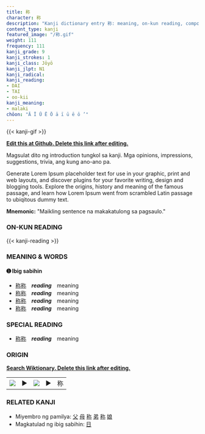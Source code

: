 ```yaml
---
title: 称
character: 称
description: "Kanji dictionary entry 称: meaning, on-kun reading, compounds, origin, related kanji"
content_type: kanji
featured_image: "/称.gif"
weight: 111
frequency: 111
kanji_grade: 9
kanji_strokes: 1
kanji_class: Jōyō
kanji_jlpt: N1
kanji_radical: 
kanji_reading: 
- DAI
- TAI
- oo-kii
kanji_meaning:
- malaki
chōon: "Ā Ī Ū Ē Ō ā ī ū ē ō ’"
---
```

[//]: # (Don't edit the line below. Kanji animated GIF code is automatically generated.)
{{< kanji-gif >}}

[//]: # (Edit below this line.)

**[Edit this at Github. Delete this link after editing.](https://github.com/tim0g/tim/tree/main/content/kanji/称/index.md)**

Magsulat dito ng introduction tungkol sa kanji. Mga opinions, impressions, suggestions, trivia, ang kung ano-ano pa.

Generate Lorem Ipsum placeholder text for use in your graphic, print and web layouts, and discover plugins for your favorite writing, design and blogging tools. Explore the origins, history and meaning of the famous passage, and learn how Lorem Ipsum went from scrambled Latin passage to ubiqitous dummy text.
 
**Mnemonic:** "Maikling sentence na makakatulong sa pagsaulo."

### ON-KUN READING

[//]: # (Don't edit the line below. ON-KUN READING code is automatically generated.)
{{< kanji-reading >}}

### MEANING & WORDS

#### ➊ **Ibig sabihin**
  - [称](../称)[称](../称)　***reading***　meaning
  - [称](../称)[称](../称)　***reading***　meaning
  - [称](../称)[称](../称)　***reading***　meaning
  - [称](../称)[称](../称)　***reading***　meaning

### SPECIAL READING
  - [称](../称)[称](../称)　***reading***　meaning

### ORIGIN

**[Search Wiktionary. Delete this link after editing.](https://wiktionary.org/wiki/称)**
<table class="kanji-table"><tr><td>
<img src="60px-称-bronze.svg.png">
</td><td>▶</td><td>
<img src="60px-称-oracle.svg.png">
</td><td>▶</td>
<td class="kanji-origin">称</td>
</tr></table>

### RELATED KANJI
- Miyembro ng pamilya: [父](../父) [母](../母) [称](../称) [弟](../弟) [称](../称) [娘](../娘)
- Magkatulad ng ibig sabihin: [日](../日)
